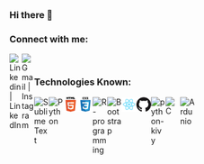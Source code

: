 
<div style="align-items:center;">
  <img align="center" alt="" src="https://freepngimg.com/thumb/welcome/26792-3-welcome-transparent-picture.png" />
</div>

### Hi there 👋
<!--
**SwaroopKhot/SwaroopKhot** is a ✨ _special_ ✨ repository because its `README.md` (this file) appears on your GitHub profile.

Here are some ideas to get you started:

- 🔭 I’m currently working on ...
- 🌱 I’m currently learning ...
- 👯 I’m looking to collaborate on ...
- 🤔 I’m looking for help with ...
- 💬 Ask me about ...
- 📫 How to reach me: ...
- 😄 Pronouns: ...
- ⚡ Fun fact: ...
-->

### Connect with me:
[<img align="left" alt="Linkedin | LinkedIn" width="22px" src="https://www.freepnglogos.com/uploads/linkedin-basic-round-social-logo-png-13.png" />][linkedin]
[<img align="left" alt="Gmail | Instagram" width="22px" src="https://www.google.com/gmail/about/static/images/logo-gmail.png?cache=1adba63" />][gmail]<br>

### Technologies Known:
<img align="left" alt="Sublime Text" width="26px" src="https://cdn.worldvectorlogo.com/logos/sublime-text.svg" />

<img align="left" alt="Python" width="26px" src="https://cdn3.iconfinder.com/data/icons/logos-and-brands-adobe/512/267_Python-512.png" />

<img align="left" alt="HTML5" width="26px" src="https://raw.githubusercontent.com/github/explore/80688e429a7d4ef2fca1e82350fe8e3517d3494d/topics/html/html.png" />
<img align="left" alt="CSS3" width="26px" src="https://raw.githubusercontent.com/github/explore/80688e429a7d4ef2fca1e82350fe8e3517d3494d/topics/css/css.png" />

<img align="left" alt="R-programming" width="26px" src="https://www.r-project.org/logo/Rlogo.png" />
<img align="left" alt="Bootstrap" width="26px" src="https://cdn.freebiesupply.com/logos/large/2x/bootstrap-4-logo-png-transparent.png" />

<img align="left" alt="React" width="26px" src="https://raw.githubusercontent.com/github/explore/80688e429a7d4ef2fca1e82350fe8e3517d3494d/topics/react/react.png" />
<img align="left" alt="GitHub" width="26px" src="https://raw.githubusercontent.com/github/explore/78df643247d429f6cc873026c0622819ad797942/topics/github/github.png" />
<img align="left" alt="python-kivy" width="26px" src="https://quintagroup.com/cms/python/images/kivy-logo.png/kivy-logo.png" />

<img align="left" alt="C" width="26px" src="https://images.vexels.com/media/users/3/166179/isolated/preview/b83d6b47a9502dfaf535087627a8bf96-c-programming-language-icon-by-vexels.png" />
<img align="left" alt="Ardunio" width="26px" src="https://brandslogos.com/wp-content/uploads/images/large/arduino-logo-1.png" />



<br>
<br>



[linkedin]: https://www.linkedin.com/in/swaroop-khot-6908801b2
[Gmail]: mailto:swaroopkhot210@gmail.com
